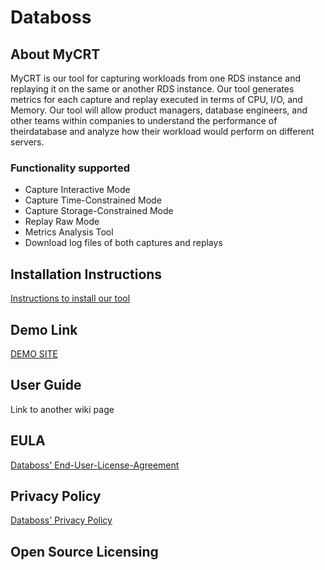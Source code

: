 # Databoss

## About MyCRT
MyCRT is our tool for capturing workloads from one RDS instance and replaying it on the same or another RDS instance. Our tool generates metrics for each capture and replay executed in terms of CPU, I/O, and Memory. Our tool will allow product managers, database engineers, and other teams within companies to understand the performance of theirdatabase and analyze how their workload would perform on different servers.

### Functionality supported
* Capture Interactive Mode
* Capture Time-Constrained Mode
* Capture Storage-Constrained Mode
* Replay Raw Mode
* Metrics Analysis Tool
* Download log files of both captures and replays

## Installation Instructions

[Instructions to install our tool](https://github.com/CPSECapstone/Databoss/wiki/Installation-Instructions)

## Demo Link 

[DEMO SITE](http://ec2-54-183-41-251.us-west-1.compute.amazonaws.com:5000/#!/home)

## User Guide

Link to another wiki page

## EULA

[Databoss' End-User-License-Agreement](https://drive.google.com/open?id=1wffkhYXTZ2OlAK3OtKPaIjUHD0eJ2kjg)

## Privacy Policy

[Databoss' Privacy Policy](https://drive.google.com/open?id=1hQA0KzcDO5qrIDQys6iLi2ZpIQAG0kT0)

## Open Source Licensing



